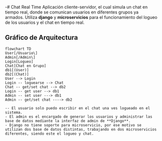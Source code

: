 -# Chat Real Time
Aplicación cliente-servidor, el cual simula un chat en tiempo real, donde se comunican usuarios en diferentes grupos ya armados. Utiliza **django** y **microservicios** para el funcionamiento del logueo de los usuarios y el chat en tiempo real.
## Gráfico de Arquitectura

```mermaid
flowchart TD
User[/Usuario\]
Admin[/Admin\]
Login[Logueo]
Chat[Chat en Grupo]
db1[(User)]
db2[(Chat)]
User --> Login
Login -- loguearse --> Chat
Chat -- get/set chat --> db2
Login -- get user --> db1
Admin -- set user ---> db1
Admin -- get/set chat ----> db2

-- El usuario solo puedo escribir en el chat una ves logueado en el sistema.
- El admin es el encargado de generar los usuarios y administrar las base de datos mediante la interfaz de admin de **Django**.
- Django no tiene soporte para microservicio, por ese motivo se utilizan dos base de datos distintas, trabajando en dos microservicios diferentes, siendo este el logueo y chat.